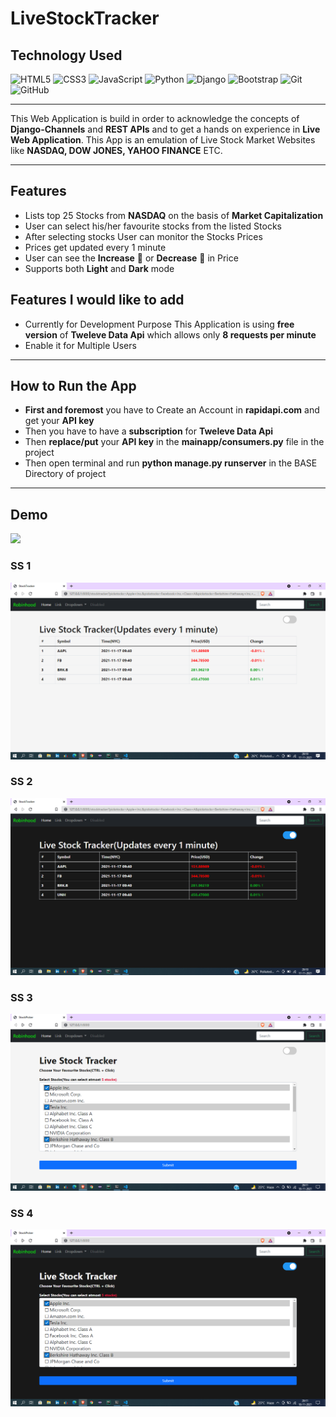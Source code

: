 # LiveStockTracker

## Technology Used

![HTML5](https://img.shields.io/badge/html5-%23E34F26.svg?style=for-the-badge&logo=html5&logoColor=white)
![CSS3](https://img.shields.io/badge/css3-%231572B6.svg?style=for-the-badge&logo=css3&logoColor=white)
![JavaScript](https://img.shields.io/badge/javascript-%23323330.svg?style=for-the-badge&logo=javascript&logoColor=%23F7DF1E)
![Python](https://img.shields.io/badge/python-3670A0?style=for-the-badge&logo=python&logoColor=ffdd54)
![Django](https://img.shields.io/badge/django-%23092E20.svg?style=for-the-badge&logo=django&logoColor=white)
![Bootstrap](https://img.shields.io/badge/bootstrap-%23563D7C.svg?style=for-the-badge&logo=bootstrap&logoColor=white)
![Git](https://img.shields.io/badge/git-%23F05033.svg?style=for-the-badge&logo=git&logoColor=white)
![GitHub](https://img.shields.io/badge/github-%23121011.svg?style=for-the-badge&logo=github&logoColor=white)

---

This Web Application is build in order to acknowledge the concepts of **Django-Channels** and **REST APIs** and to get a hands on experience in **Live Web Application**. This App is an emulation of Live Stock Market Websites like **NASDAQ, DOW JONES, YAHOO FINANCE** ETC.

---

## Features
- Lists top 25 Stocks from **NASDAQ** on the basis of **Market Capitalization**
- User can select his/her favourite stocks from the listed Stocks
- After selecting stocks User can monitor the Stocks Prices
- Prices get updated every 1 minute
- User can see the **Increase** 🔺 or **Decrease** 🔻 in Price
- Supports both **Light** and **Dark** mode

## Features I would like to add
- Currently for Development Purpose This Application is using **free version** of **Tweleve Data Api** which allows only **8 requests per minute**
- Enable it for Multiple Users

---

## How to Run the App
- **First and foremost** you have to Create an Account in **rapidapi.com** and get your **API key**
- Then you have to have a **subscription** for **Tweleve Data Api**
- Then **replace/put** your **API key** in the **mainapp/consumers.py** file in the project
- Then open terminal and run **python manage.py runserver** in the BASE Directory of project

---

## Demo

![](https://github.com/Soham7-dev/Images-and-GIFS/blob/main/StockPicker%20-%20Brave%202021-11-18%2021-20-50.gif)

### SS 1

![](https://github.com/Soham7-dev/Images-and-GIFS/blob/main/Screenshot%20(197).png)

### SS 2

![](https://github.com/Soham7-dev/Images-and-GIFS/blob/main/Screenshot%20(198).png)

### SS 3

![](https://github.com/Soham7-dev/Images-and-GIFS/blob/main/Screenshot%20(212).png)

### SS 4

![](https://github.com/Soham7-dev/Images-and-GIFS/blob/main/Screenshot%20(213).png)
